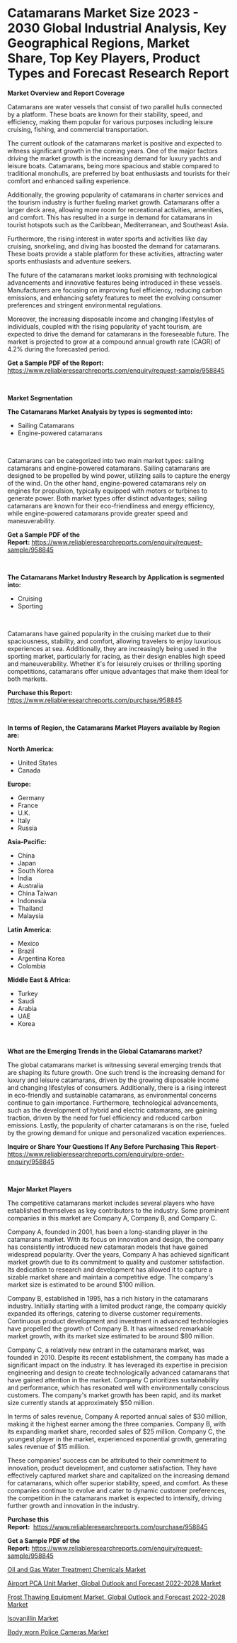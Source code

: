 <p><h1>Catamarans Market Size 2023 - 2030 Global Industrial Analysis, Key Geographical Regions, Market Share, Top Key Players, Product Types and Forecast Research Report</h1></p><p><strong>Market Overview and Report Coverage</strong></p>
<p><p>Catamarans are water vessels that consist of two parallel hulls connected by a platform. These boats are known for their stability, speed, and efficiency, making them popular for various purposes including leisure cruising, fishing, and commercial transportation.</p><p>The current outlook of the catamarans market is positive and expected to witness significant growth in the coming years. One of the major factors driving the market growth is the increasing demand for luxury yachts and leisure boats. Catamarans, being more spacious and stable compared to traditional monohulls, are preferred by boat enthusiasts and tourists for their comfort and enhanced sailing experience.</p><p>Additionally, the growing popularity of catamarans in charter services and the tourism industry is further fueling market growth. Catamarans offer a larger deck area, allowing more room for recreational activities, amenities, and comfort. This has resulted in a surge in demand for catamarans in tourist hotspots such as the Caribbean, Mediterranean, and Southeast Asia.</p><p>Furthermore, the rising interest in water sports and activities like day cruising, snorkeling, and diving has boosted the demand for catamarans. These boats provide a stable platform for these activities, attracting water sports enthusiasts and adventure seekers.</p><p>The future of the catamarans market looks promising with technological advancements and innovative features being introduced in these vessels. Manufacturers are focusing on improving fuel efficiency, reducing carbon emissions, and enhancing safety features to meet the evolving consumer preferences and stringent environmental regulations.</p><p>Moreover, the increasing disposable income and changing lifestyles of individuals, coupled with the rising popularity of yacht tourism, are expected to drive the demand for catamarans in the foreseeable future. The market is projected to grow at a compound annual growth rate (CAGR) of 4.2% during the forecasted period.</p></p>
<p><strong>Get a Sample PDF of the Report:</strong> <a href="https://www.reliableresearchreports.com/enquiry/request-sample/958845">https://www.reliableresearchreports.com/enquiry/request-sample/958845</a></p>
<p>&nbsp;</p>
<p><strong>Market Segmentation</strong></p>
<p><strong>The Catamarans Market Analysis by types is segmented into:</strong></p>
<p><ul><li>Sailing Catamarans</li><li>Engine-powered catamarans</li></ul></p>
<p>&nbsp;</p>
<p><p>Catamarans can be categorized into two main market types: sailing catamarans and engine-powered catamarans. Sailing catamarans are designed to be propelled by wind power, utilizing sails to capture the energy of the wind. On the other hand, engine-powered catamarans rely on engines for propulsion, typically equipped with motors or turbines to generate power. Both market types offer distinct advantages; sailing catamarans are known for their eco-friendliness and energy efficiency, while engine-powered catamarans provide greater speed and maneuverability.</p></p>
<p><strong>Get a Sample PDF of the Report:</strong>&nbsp;<a href="https://www.reliableresearchreports.com/enquiry/request-sample/958845">https://www.reliableresearchreports.com/enquiry/request-sample/958845</a></p>
<p>&nbsp;</p>
<p><strong>The Catamarans Market Industry Research by Application is segmented into:</strong></p>
<p><ul><li>Cruising</li><li>Sporting</li></ul></p>
<p>&nbsp;</p>
<p><p>Catamarans have gained popularity in the cruising market due to their spaciousness, stability, and comfort, allowing travelers to enjoy luxurious experiences at sea. Additionally, they are increasingly being used in the sporting market, particularly for racing, as their design enables high speed and maneuverability. Whether it's for leisurely cruises or thrilling sporting competitions, catamarans offer unique advantages that make them ideal for both markets.</p></p>
<p><strong>Purchase this Report:</strong>&nbsp; <a href="https://www.reliableresearchreports.com/purchase/958845">https://www.reliableresearchreports.com/purchase/958845</a></p>
<p>&nbsp;</p>
<p><strong>In terms of Region, the Catamarans Market Players available by Region are:</strong></p>
<p>
    <p> <strong> North America: </strong>
        <ul>
            <li>United States</li>
            <li>Canada</li>
        </ul>
        </p> 
    <p> <strong> Europe: </strong>
        <ul>
            <li>Germany</li>
            <li>France</li>
            <li>U.K.</li>
            <li>Italy</li>
            <li>Russia</li>
        </ul>
        </p> 
    <p> <strong> Asia-Pacific: </strong>
        <ul>
            <li>China</li>
            <li>Japan</li>
            <li>South Korea</li>
            <li>India</li>
            <li>Australia</li>
            <li>China Taiwan</li>
            <li>Indonesia</li>
            <li>Thailand</li>
            <li>Malaysia</li>
        </ul>
        </p> 
    <p> <strong> Latin America: </strong>
        <ul>
            <li>Mexico</li>
            <li>Brazil</li>
            <li>Argentina Korea</li>
            <li>Colombia</li>
        </ul>
        </p> 
    <p> <strong> Middle East & Africa: </strong>
        <ul>
            <li>Turkey</li>
            <li>Saudi</li>
            <li>Arabia</li>
            <li>UAE</li>
            <li>Korea</li>
        </ul>
    </p>
    </p>
<p>&nbsp;</p>
<p><strong>What are the Emerging Trends in the Global Catamarans market?</strong></p>
<p><p>The global catamarans market is witnessing several emerging trends that are shaping its future growth. One such trend is the increasing demand for luxury and leisure catamarans, driven by the growing disposable income and changing lifestyles of consumers. Additionally, there is a rising interest in eco-friendly and sustainable catamarans, as environmental concerns continue to gain importance. Furthermore, technological advancements, such as the development of hybrid and electric catamarans, are gaining traction, driven by the need for fuel efficiency and reduced carbon emissions. Lastly, the popularity of charter catamarans is on the rise, fueled by the growing demand for unique and personalized vacation experiences.</p></p>
<p><strong>Inquire or Share Your Questions If Any Before Purchasing This Report</strong>- <a href="https://www.reliableresearchreports.com/enquiry/pre-order-enquiry/958845">https://www.reliableresearchreports.com/enquiry/pre-order-enquiry/958845</a></p>
<p>&nbsp;</p>
<p><strong>Major Market Players</strong></p>
<p><p>The competitive catamarans market includes several players who have established themselves as key contributors to the industry. Some prominent companies in this market are Company A, Company B, and Company C.</p><p>Company A, founded in 2001, has been a long-standing player in the catamarans market. With its focus on innovation and design, the company has consistently introduced new catamaran models that have gained widespread popularity. Over the years, Company A has achieved significant market growth due to its commitment to quality and customer satisfaction. Its dedication to research and development has allowed it to capture a sizable market share and maintain a competitive edge. The company's market size is estimated to be around $100 million.</p><p>Company B, established in 1995, has a rich history in the catamarans industry. Initially starting with a limited product range, the company quickly expanded its offerings, catering to diverse customer requirements. Continuous product development and investment in advanced technologies have propelled the growth of Company B. It has witnessed remarkable market growth, with its market size estimated to be around $80 million.</p><p>Company C, a relatively new entrant in the catamarans market, was founded in 2010. Despite its recent establishment, the company has made a significant impact on the industry. It has leveraged its expertise in precision engineering and design to create technologically advanced catamarans that have gained attention in the market. Company C prioritizes sustainability and performance, which has resonated well with environmentally conscious customers. The company's market growth has been rapid, and its market size currently stands at approximately $50 million.</p><p>In terms of sales revenue, Company A reported annual sales of $30 million, making it the highest earner among the three companies. Company B, with its expanding market share, recorded sales of $25 million. Company C, the youngest player in the market, experienced exponential growth, generating sales revenue of $15 million.</p><p>These companies' success can be attributed to their commitment to innovation, product development, and customer satisfaction. They have effectively captured market share and capitalized on the increasing demand for catamarans, which offer superior stability, speed, and comfort. As these companies continue to evolve and cater to dynamic customer preferences, the competition in the catamarans market is expected to intensify, driving further growth and innovation in the industry.</p></p>
<p><strong>Purchase this Report:</strong>&nbsp;&nbsp;<a href="https://www.reliableresearchreports.com/purchase/958845">https://www.reliableresearchreports.com/purchase/958845</a></p>
<p></p>
<p><strong>Get a Sample PDF of the Report:</strong>&nbsp;<a href="https://www.reliableresearchreports.com/enquiry/request-sample/958845">https://www.reliableresearchreports.com/enquiry/request-sample/958845</a></p>
<p><p><a href="https://github.com/JameTravis/Market-Research-Report-List-1/blob/main/oil-and-gas-water-treatment-chemicals-market.md">Oil and Gas Water Treatment Chemicals Market</a></p><p><a href="https://issuu.com/reportprime-2/docs/airport-pca-unit-market-global-outlook-and-forecas?fr=xKAE9_zU1NQ">Airport PCA Unit Market, Global Outlook and Forecast 2022-2028 Market</a></p><p><a href="https://issuu.com/reportprime-2/docs/frost-thawing-equipment-market-global-outlook-and-?fr=xKAE9_zU1NQ">Frost Thawing Equipment Market, Global Outlook and Forecast 2022-2028 Market</a></p><p><a href="https://www.linkedin.com/pulse/isovanillin-market-research-report-provides-thorough-jwfle/">Isovanillin Market</a></p><p><a href="https://www.reportprime.com/body-worn-police-cameras-r2117">Body worn Police Cameras Market</a></p></p>